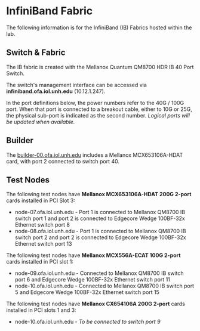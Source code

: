 # InfiniBand Fabric

The following information is for the InfiniBand (IB) Fabrics hosted within the lab.

## Switch & Fabric

The IB fabric is created with the Mellanox Quantum QM8700 HDR IB 40 Port Switch.

The switch's management interface can be accessed via **infiniband.ofa.iol.unh.edu** (10.12.1.247).

In the port definitions below, the power numbers refer to the 40G / 100G port. When
that port is connected to a breakout cable, either to 10G or 25G, the physical
sub-port is indicated as the second number.  *Logical ports will be updated
when available.*

## Builder

The [builder-00.ofa.iol.unh.edu](bulders.md) includes a Mellanox MCX653106A-HDAT card, with port 2 connected to switch port 40.

## Test Nodes

The following test nodes have **Mellanox MCX653106A-HDAT 200G 2-port** cards installed in PCI Slot 3:

* node-07.ofa.iol.unh.edu - Port 1 is connected to Mellanox QM8700 IB switch port 1 and port 2 is connected to Edgecore Wedge 100BF-32x Ethernet switch port 8
* node-08.ofa.iol.unh.edu - Port 1 is connected to Mellanox QM8700 IB switch port 2 and port 2 is connected to Edgecore Wedge 100BF-32x Ethernet switch port 13

The following test nodes have **Mellanox MCX556A-ECAT 100G 2-port** cards installed in PCI slot 1:

* node-09.ofa.iol.unh.edu - Connected to  Mellanox QM8700 IB switch port 6 and Edgecore Wedge 100BF-32x Ethernet switch port 11
* node-10.ofa.iol.unh.edu - Connected to  Mellanox QM8700 IB switch port 5 and Edgecore Wedge 100BF-32x Ethernet switch port 15

The following test nodes have **Mellanox CX654106A 200G 2-port** cards installed in PCI slots 1 and 3:

* node-10.ofa.iol.unh.edu - *To be connected to switch port 9*
